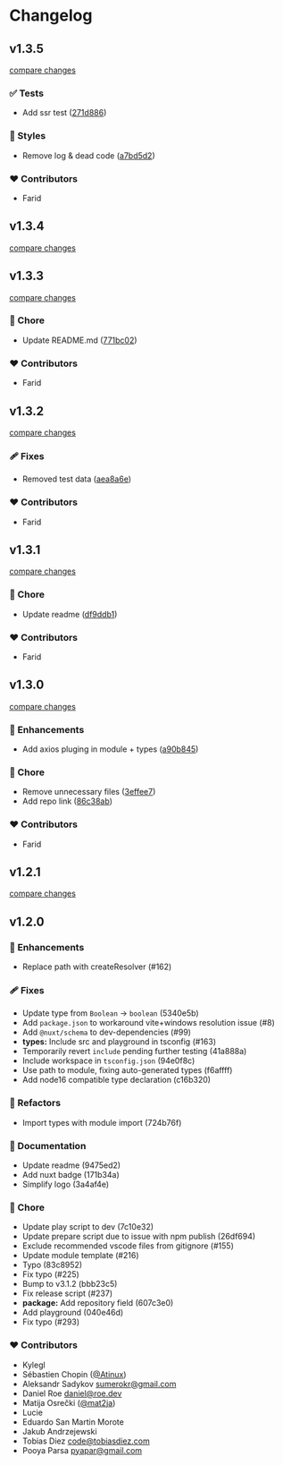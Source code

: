 # Changelog


## v1.3.5

[compare changes](https://github.com/farid-temuri-lofty/nuxt-3-axios/compare/v1.3.4...v1.3.5)


### ✅ Tests

  - Add ssr test ([271d886](https://github.com/farid-temuri-lofty/nuxt-3-axios/commit/271d886))

### 🎨 Styles

  - Remove log & dead code ([a7bd5d2](https://github.com/farid-temuri-lofty/nuxt-3-axios/commit/a7bd5d2))

### ❤️  Contributors

- Farid

## v1.3.4

[compare changes](https://github.com/farid-temuri-lofty/nuxt-3-axios/compare/v1.3.3...v1.3.4)

## v1.3.3

[compare changes](https://github.com/farid-temuri-lofty/nuxt-3-axios/compare/v1.3.2...v1.3.3)


### 🏡 Chore

  - Update README.md ([771bc02](https://github.com/farid-temuri-lofty/nuxt-3-axios/commit/771bc02))

### ❤️  Contributors

- Farid

## v1.3.2

[compare changes](https://github.com/farid-temuri-lofty/nuxt-3-axios/compare/v1.3.1...v1.3.2)


### 🩹 Fixes

  - Removed test data ([aea8a6e](https://github.com/farid-temuri-lofty/nuxt-3-axios/commit/aea8a6e))

### ❤️  Contributors

- Farid

## v1.3.1

[compare changes](https://github.com/farid-temuri-lofty/nuxt-3-axios/compare/v1.3.0...v1.3.1)


### 🏡 Chore

  - Update readme ([df9ddb1](https://github.com/farid-temuri-lofty/nuxt-3-axios/commit/df9ddb1))

### ❤️  Contributors

- Farid

## v1.3.0

[compare changes](https://github.com/farid-temuri-lofty/nuxt-3-axios/compare/v1.2.1...v1.3.0)


### 🚀 Enhancements

  - Add axios pluging in module + types ([a90b845](https://github.com/farid-temuri-lofty/nuxt-3-axios/commit/a90b845))

### 🏡 Chore

  - Remove unnecessary files ([3effee7](https://github.com/farid-temuri-lofty/nuxt-3-axios/commit/3effee7))
  - Add repo link ([86c38ab](https://github.com/farid-temuri-lofty/nuxt-3-axios/commit/86c38ab))

### ❤️  Contributors

- Farid

## v1.2.1

[compare changes](https://github.com/farid-temuri-lofty/nuxt-3-axios/compare/v1.2.0...v1.2.1)

## v1.2.0


### 🚀 Enhancements

  - Replace path with createResolver (#162)

### 🩹 Fixes

  - Update type from `Boolean` -> `boolean` (5340e5b)
  - Add `package.json` to workaround vite+windows resolution issue (#8)
  - Add `@nuxt/schema` to dev-dependencies (#99)
  - **types:** Include src and playground in tsconfig (#163)
  - Temporarily revert `include` pending further testing (41a888a)
  - Include workspace in `tsconfig.json` (94e0f8c)
  - Use path to module, fixing auto-generated types (f6affff)
  - Add node16 compatible type declaration (c16b320)

### 💅 Refactors

  - Import types with module import (724b76f)

### 📖 Documentation

  - Update readme (9475ed2)
  - Add nuxt badge (171b34a)
  - Simplify logo (3a4af4e)

### 🏡 Chore

  - Update play script to dev (7c10e32)
  - Update prepare script due to issue with npm publish (26df694)
  - Exclude recommended vscode files from gitignore (#155)
  - Update module template (#216)
  - Typo (83c8952)
  - Fix typo (#225)
  - Bump to v3.1.2 (bbb23c5)
  - Fix release script (#237)
  - **package:** Add repository field (607c3e0)
  - Add playground (040e46d)
  - Fix typo (#293)

### ❤️  Contributors

- Kylegl 
- Sébastien Chopin ([@Atinux](http://github.com/Atinux))
- Aleksandr Sadykov <sumerokr@gmail.com>
- Daniel Roe <daniel@roe.dev>
- Matija Osrečki ([@mat2ja](http://github.com/mat2ja))
- Lucie 
- Eduardo San Martin Morote 
- Jakub Andrzejewski 
- Tobias Diez <code@tobiasdiez.com>
- Pooya Parsa <pyapar@gmail.com>

